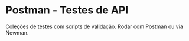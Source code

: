 # Postman - Testes de API

Coleções de testes com scripts de validação. Rodar com Postman ou via Newman.
